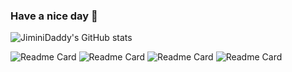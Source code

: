 ### Have a nice day 👋
![JiminiDaddy's GitHub stats](https://github-readme-stats.vercel.app/api?username=jiminiDaddy&show_icons=true&theme=vue-dark)

![Readme Card](https://github-readme-stats.vercel.app/api/pin/?username=jiminiDaddy&repo=JiminiDaddy.github.io&theme=vue)
![Readme Card](https://github-readme-stats.vercel.app/api/pin/?username=jiminiDaddy&repo=study-spring-boot-reactive&theme=buefy)
![Readme Card](https://github-readme-stats.vercel.app/api/pin/?username=jiminiDaddy&repo=blog-study-code&theme=default_repocard)
![Readme Card](https://github-readme-stats.vercel.app/api/pin/?username=jiminiDaddy&repo=team-sharing-springboot&theme=flag-india)

<!--
**JiminiDaddy/JiminiDaddy** is a ✨ _special_ ✨ repository because its `README.md` (this file) appears on your GitHub profile.

Here are some ideas to get you started:

- 🔭 I’m currently working on ...
- 🌱 I’m currently learning ...
- 👯 I’m looking to collaborate on ...
- 🤔 I’m looking for help with ...
- 💬 Ask me about ...
- 📫 How to reach me: ...
- 😄 Pronouns: ...
- ⚡ Fun fact: ...
-->
